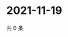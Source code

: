 # 2021-11-19

共 0 条

<!-- BEGIN WEIBO -->
<!-- 最后更新时间 Fri Nov 19 2021 01:14:34 GMT+0800 (China Standard Time) -->

<!-- END WEIBO -->
